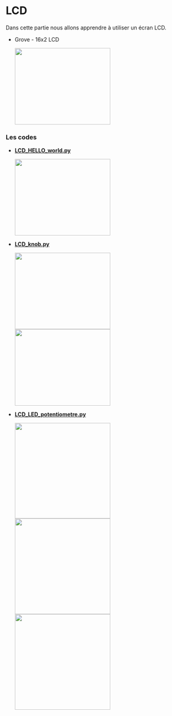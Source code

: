 # LCD 

Dans cette partie nous allons apprendre à utiliser un écran LCD.

* Grove - 16x2 LCD 

  <img src="https://user-images.githubusercontent.com/124878705/222695164-a8b6045d-d77b-4e23-ad28-541dff601a7e.png" width="250" height="200">
  
 
### Les codes  

* **[LCD_HELLO_world.py](LCD_HELLO_world.py)**

    <img src="https://user-images.githubusercontent.com/124878705/222696409-e78dcfd5-ba05-4b02-98b1-163df5b0d1ff.png" width="250" height="200">




* **[LCD_knob.py](LCD_knob.py)**

    <img src="https://user-images.githubusercontent.com/124878705/222696462-a3833855-c329-4ccb-b453-c8af45921bb4.png" width="250" height="200">



    <img src="https://user-images.githubusercontent.com/124878705/222696492-f356c125-edfe-47dc-ada5-108c3e30d049.png" width="250" height="200">




* **[LCD_LED_potentiometre.py](LCD_LED_potentiometre.py)**

    <img src="https://user-images.githubusercontent.com/124878705/222696544-1d06c2ef-f9e0-459c-aa97-a82c04e1ed7b.png" width="250" height="250">



    <img src="https://user-images.githubusercontent.com/124878705/222696594-9bb68b98-23fd-49df-af1c-274db31694d7.png" width="250" height="250">



    <img src="https://user-images.githubusercontent.com/124878705/222696675-2d8b8694-b8e8-400f-95d1-1c1933818574.png" width="250" height="250">



